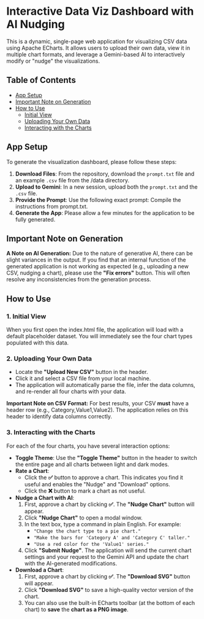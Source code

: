 # **Interactive Data Viz Dashboard with AI Nudging**

This is a dynamic, single-page web application for visualizing CSV data using Apache ECharts. It allows users to upload their own data, view it in multiple chart formats, and leverage a Gemini-based AI to interactively modify or "nudge" the visualizations.

## **Table of Contents**

* [App Setup](#app-setup)  
* [Important Note on Generation](#important-note-on-generation)  
* [How to Use](#how-to-use)  
  * [Initial View](#1-initial-view)  
  * [Uploading Your Own Data](#2-uploading-your-own-data)  
  * [Interacting with the Charts](#3-interacting-with-the-charts)

## **App Setup**

To generate the visualization dashboard, please follow these steps:

1. **Download Files**: From the repository, download the `prompt.txt` file and an example `.csv` file from the /data directory.  
2. **Upload to Gemini**: In a new session, upload both the `prompt.txt` and the `.csv` file.  
3. **Provide the Prompt**: Use the following exact prompt: Compile the instructions from prompt.txt.  
4. **Generate the App**: Please allow a few minutes for the application to be fully generated.

## **Important Note on Generation**

**A Note on AI Generation:** Due to the nature of generative AI, there can be slight variances in the output. If you find that an internal function of the generated application is not working as expected (e.g., uploading a new CSV, nudging a chart), please use the **"Fix errors"** button. This will often resolve any inconsistencies from the generation process.

## **How to Use**

### **1\. Initial View**

When you first open the index.html file, the application will load with a default placeholder dataset. You will immediately see the four chart types populated with this data.

### **2\. Uploading Your Own Data**

* Locate the **"Upload New CSV"** button in the header.  
* Click it and select a CSV file from your local machine.  
* The application will automatically parse the file, infer the data columns, and re-render all four charts with your data.

**Important Note on CSV Format:** For best results, your CSV **must** have a header row (e.g., Category,Value1,Value2). The application relies on this header to identify data columns correctly.

### **3\. Interacting with the Charts**

For each of the four charts, you have several interaction options:

* **Toggle Theme**: Use the **"Toggle Theme"** button in the header to switch the entire page and all charts between light and dark modes.  
* **Rate a Chart**:  
  * Click the **✅** button to approve a chart. This indicates you find it useful and enables the "Nudge" and "Download" options.  
  * Click the **❌** button to mark a chart as not useful.  
* **Nudge a Chart with AI**:  
  1. First, approve a chart by clicking **✅**. The **"Nudge Chart"** button will appear.  
  2. Click **"Nudge Chart"** to open a modal window.  
  3. In the text box, type a command in plain English. For example:  
     * `"Change the chart type to a pie chart."` 
     * `"Make the bars for 'Category A' and 'Category C' taller."`  
     * `"Use a red color for the 'Value1' series."`  
  4. Click **"Submit Nudge"**. The application will send the current chart settings and your request to the Gemini API and update the chart with the AI-generated modifications.  
* **Download a Chart**:  
  1. First, approve a chart by clicking **✅**. The **"Download SVG"** button will appear.  
  2. Click **"Download SVG"** to save a high-quality vector version of the chart.  
  3. You can also use the built-in ECharts toolbar (at the bottom of each chart) to **save** the **chart as a PNG image**.
